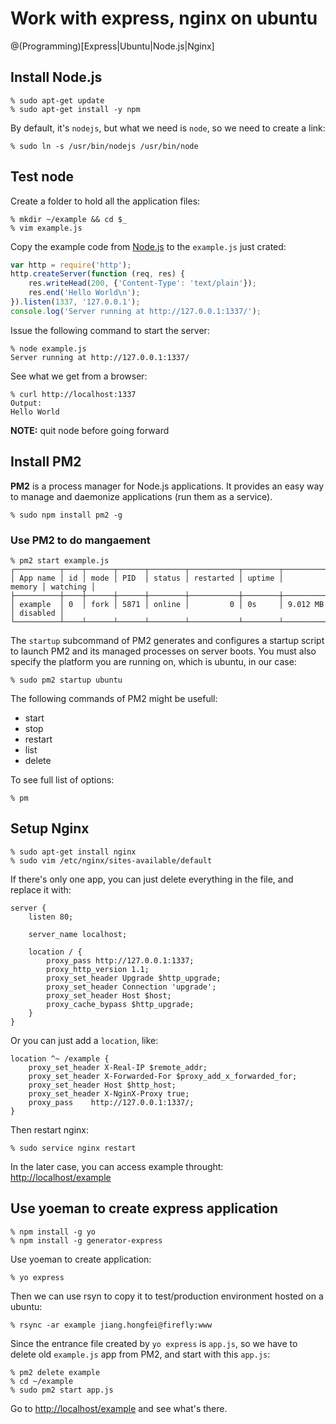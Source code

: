 # Work with express, nginx on ubuntu

@(Programming)[Express|Ubuntu|Node.js|Nginx]

## Install Node.js

``` text
% sudo apt-get update
% sudo apt-get install -y npm
```
By default, it's `nodejs`, but what we need is `node`, so we need to create a link:

``` text
% sudo ln -s /usr/bin/nodejs /usr/bin/node
```
## Test node
Create a folder to hold all the application files:

``` shell
% mkdir ~/example && cd $_
% vim example.js
```
Copy the example code from [Node.js](https://nodejs.org/) to the `example.js` just crated:

``` javascript
var http = require('http');
http.createServer(function (req, res) {
    res.writeHead(200, {'Content-Type': 'text/plain'});
    res.end('Hello World\n');
}).listen(1337, '127.0.0.1');
console.log('Server running at http://127.0.0.1:1337/');
```
Issue the following command to start the server:

``` text
% node example.js
Server running at http://127.0.0.1:1337/
```
See what we get from a browser:

``` shell
% curl http://localhost:1337
Output:
Hello World
```
**NOTE:** quit node before going forward

## Install PM2
**PM2** is a process manager for Node.js applications. It provides an easy way to manage and daemonize applications (run them as a service).

``` text
% sudo npm install pm2 -g
```
### Use PM2 to do mangaement

``` text
% pm2 start example.js
┌──────────┬────┬──────┬──────┬────────┬───────────┬────────┬────────────┬──────────┐
│ App name │ id │ mode │ PID  │ status │ restarted │ uptime │     memory │ watching │
├──────────┼────┼──────┼──────┼────────┼───────────┼────────┼────────────┼──────────┤
│ example  │ 0  │ fork │ 5871 │ online │         0 │ 0s     │ 9.012 MB   │ disabled │
└──────────┴────┴──────┴──────┴────────┴───────────┴────────┴────────────┴──────────┘
```
The `startup` subcommand of PM2 generates and configures a startup script to launch PM2 and its managed processes on server boots. You must also specify the platform you are running on, which is ubuntu, in our case:

``` text
% sudo pm2 startup ubuntu
```
The following commands of PM2 might be usefull:
- start
- stop
- restart
- list
- delete

To see full list of options:

``` text
% pm
```
## Setup Nginx

``` text
% sudo apt-get install nginx
% sudo vim /etc/nginx/sites-available/default
```
If there's only one app, you can just delete everything in the file, and replace it with:

``` nginx
server {
    listen 80;

    server_name localhost;

    location / {
        proxy_pass http://127.0.0.1:1337;
        proxy_http_version 1.1;
        proxy_set_header Upgrade $http_upgrade;
        proxy_set_header Connection 'upgrade';
        proxy_set_header Host $host;
        proxy_cache_bypass $http_upgrade;
    }
}
```
Or you can just add a `location`, like:

``` nginx
location ^~ /example {
    proxy_set_header X-Real-IP $remote_addr;
    proxy_set_header X-Forwarded-For $proxy_add_x_forwarded_for;
    proxy_set_header Host $http_host;
    proxy_set_header X-NginX-Proxy true;
    proxy_pass    http://127.0.0.1:1337/;
}
```
Then restart nginx:

``` text
% sudo service nginx restart
```
In the later case, you can access example throught: [http://localhost/example](http://localhost/example)

## Use yoeman to create express application

``` text
% npm install -g yo
% npm install -g generator-express
```
Use yoeman to create application:

``` text
% yo express
```
Then we can use rsyn to copy it to test/production environment hosted on a ubuntu:

``` text
% rsync -ar example jiang.hongfei@firefly:www
```
Since the entrance file created by `yo express` is `app.js`, so we have to delete old `example.js` app from PM2, and start with this `app.js`:

``` text
% pm2 delete example
% cd ~/example
% sudo pm2 start app.js 
```
Go to [http://localhost/example](http://localhost/example) and see what's there.
